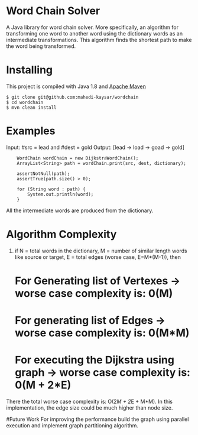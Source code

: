 # Word Chain Solver
A Java library for word chain solver. More specifically, an algorithm for transforming one word to another word using the dictionary words as an intermediate transformations. This algorithm finds the shortest path to make the word being transformed.

# Installing
This project is compiled with Java 1.8 and [Apache Maven](https://maven.apache.org/)

    $ git clone git@github.com:mahedi-kaysar/wordchain
    $ cd wordchain
    $ mvn clean install

# Examples

Input: #src = lead and #dest = gold
Output: [lead -> load -> goad -> gold]

		WordChain wordChain = new DijkstraWordChain();
		ArrayList<String> path = wordChain.print(src, dest, dictionary);

		assertNotNull(path);
		assertTrue(path.size() > 0);

		for (String word : path) {
			System.out.println(word);
		}
		
All the intermediate words are produced from the dictionary.

# Algorithm Complexity

1) if N = total words in the dictionary, M = number of similar length words like source or target, E = total edges (worse case, E=M*(M-1)), then
	
	# For Generating list of Vertexes -> worse case complexity is: 			0(M) 
	# For generating list of Edges -> worse case complexity is: 			0(M*M)
 	# For executing the Dijkstra using graph -> worse case complexity is: 	0(M + 2*E) 	

There the total worse case complexity is: O(2*M + 2*E + M*M). In this implementation, the edge size could be much higher than node size.


#Future Work
For improving the performance build the graph using parallel execution and implement graph partitioning algorithm.

